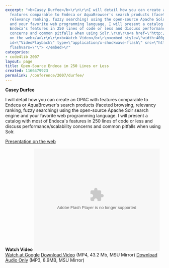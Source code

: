 ```yaml
---
excerpt: "<b>Casey Durfee</b>\r\n\r\nI will detail how you can create an OPAC with
  features comparable to Endeca or AquaBrowser's search products (faceted browsing,
  relevancy ranking, fuzzy searching) using the open-source Apache Solr search engine
  and your favorite web programming language. I will present a catalog with most of
  Endeca's features in 250 lines of code or less and discuss performance/scalability
  concerns and common pitfalls when using Solr.\r\n\r\n<a href=\"http://extranet.spl.org/talks/open%5Fsource%5Fendeca/\">Presentation
  on the web</a>\r\n\r\n<b>Watch Video</b>\r\n<embed style=\"width:400px; height:326px;\"
  id=\"VideoPlayback\" type=\"application/x-shockwave-flash\" src=\"http://video.google.com/googleplayer.swf?docId=5935831167274450305&hl=en\"
  flashvars=\"\"> </embed>\r"
categories:
- code4lib 2007
layout: page
title: Open-Source Endeca in 250 Lines or Less
created: 1166479923
permalink: /conference/2007/durfee/
---
```

<b>Casey Durfee</b>

I will detail how you can create an OPAC with features comparable to Endeca or AquaBrowser's search products (faceted browsing, relevancy ranking, fuzzy searching) using the open-source Apache Solr search engine and your favorite web programming language. I will present a catalog with most of Endeca's features in 250 lines of code or less and discuss performance/scalability concerns and common pitfalls when using Solr.

<a href="http://extranet.spl.org/talks/open%5Fsource%5Fendeca/">Presentation on the web</a>

<b>Watch Video</b>
<embed style="width:400px; height:326px;" id="VideoPlayback" type="application/x-shockwave-flash" src="http://video.google.com/googleplayer.swf?docId=5935831167274450305&hl=en" flashvars=""> </embed>
<a href="http://video.google.com/videoplay?docid=5935831167274450305&hl=en">Watch at Google</a>
<a href="http://streaming.msu.edu/storemedia/download/ebyryan/code4lib07/d3/code4lib07_opensource_endeca_durfee.mp4">Download Video</a> (MP4, 43.2 Mb, MSU Mirror)
<a href="http://streaming.msu.edu/storemedia/download/ebyryan/c4l07audio/d3/code4lib07_opensource_endeca_durfee.mp3">Download Audio Only</a> (MP3, 8.9MB, MSU Mirror)
